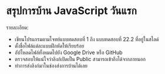 # สรุปการบ้าน JavaScript วันแรก

รายละเอียด:
- เขียนโปรแกรมตามโจทย์แบบทดสอบที่ 1 ถึง แบบทดสอบที่ 22.2 ที่อยู่ในสไลด์
- ตั้งชื่อไฟล์แต่ละแบบฝึกหัดให้เรียบร้อย
- อัปโหลดไฟล์ทั้งหมดไปยัง Google Drive หรือ GitHub
- ตรวจสอบให้แน่ใจว่าลิงก์เปิดเป็น Public สามารถเข้าถึงได้จากภายนอก
- ทำการส่งลิงก์มาในช่องส่งการบ้านได้เลย